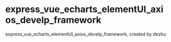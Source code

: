 # express_vue_echarts_elementUI_axios_develp_framework
express_vue_echarts_elementUI_axios_develp_framework, created by dezhu
